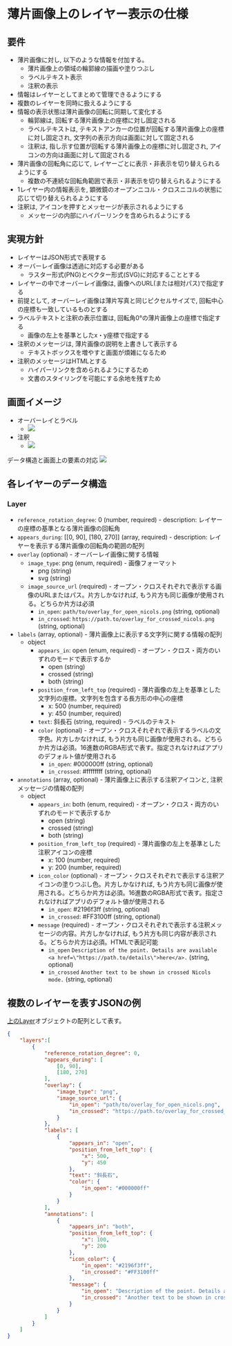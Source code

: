 # 薄片画像上のレイヤー表示の仕様

## 要件

- 薄片画像に対し, 以下のような情報を付加する。
  - 薄片画像上の領域の輪郭線の描画や塗りつぶし
  - ラベルテキスト表示
  - 注釈の表示
- 情報はレイヤーとしてまとめて管理できるようにする
- 複数のレイヤーを同時に扱えるようにする
- 情報の表示状態は薄片画像の回転に同期して変化する
  - 輪郭線は, 回転する薄片画像上の座標に対し固定される
  - ラベルテキストは, テキストアンカーの位置が回転する薄片画像上の座標に対し固定され, 文字列の表示方向は画面に対して固定される
  - 注釈は, 指し示す位置が回転する薄片画像上の座標に対し固定され, アイコンの方向は画面に対して固定される
- 薄片画像の回転角に応じて, レイヤーごとに表示・非表示を切り替えられるようにする
  - 複数の不連続な回転角範囲で表示・非表示を切り替えられるようにする
- 1レイヤー内の情報表示を, 顕微鏡のオープンニコル・クロスニコルの状態に応じて切り替えられるようにする
- 注釈は, アイコンを押すとメッセージが表示されるようにする
  - メッセージの内部にハイパーリンクを含められるようにする

## 実現方針

- レイヤーはJSON形式で表現する
- オーバーレイ画像は透過に対応する必要がある
  - ラスター形式(PNG)とベクター形式(SVG)に対応することとする
- レイヤーの中でオーバーレイ画像は, 画像へのURL(または相対パス)で指定する
- 前提として, オーバーレイ画像は薄片写真と同じピクセルサイズで, 回転中心の座標も一致しているものとする
- ラベルテキストと注釈の表示位置は, 回転角0°の薄片画像上の座標で指定する
  - 画像の左上を基準としたx・y座標で指定する
- 注釈のメッセージは, 薄片画像の説明を上書きして表示する
  - テキストボックスを増やすと画面が煩雑になるため
- 注釈のメッセージはHTMLとする
  - ハイパーリンクを含められるようにするため
  - 文書のスタイリングを可能にする余地を残すため

## 画面イメージ

- オーバーレイとラベル
  - ![](./images/screen_overlay_and_labels_on_viewer.png)
- 注釈
  - ![](./images/screen_annotation_on_viewer.png)

データ構造と画面上の要素の対応
![](./images/data_structure_of_a_layer.png)

## 各レイヤーのデータ構造

### Layer

+ `reference_rotation_degree`: 0 (number, required) - description: レイヤーの座標の基準となる薄片画像の回転角
+ `appears_during`: [[0, 90], [180, 270]] (array, required) - description: レイヤーを表示する薄片画像の回転角の範囲の配列
+ `overlay` (optional) - オーバーレイ画像に関する情報
    + `image_type`: png (enum, required) - 画像フォーマット
      + png (string)
      + svg (string)
    + `image_source_url` (required) - オープン・クロスそれぞれで表示する画像のURLまたはパス。片方しかなければ, もう片方も同じ画像が使用される。どちらか片方は必須
      + `in_open`: `path/to/overlay_for_open_nicols.png` (string, optional)
      + `in_crossed`: `https://path.to/overlay_for_crossed_nicols.png` (string, optional)
+ `labels` (array, optional) - 薄片画像上に表示する文字列に関する情報の配列
  + object
    + `appears_in`: open (enum, required) - オープン・クロス・両方のいずれのモードで表示するか
      + open (string)
      + crossed (string)
      + both (string)
    + `position_from_left_top` (required) - 薄片画像の左上を基準とした文字列の座標。文字列を包含する長方形の中心の座標
      + x: 500 (number, required)
      + y: 450 (number, required)
    + `text`: 斜長石 (string, required) - ラベルのテキスト
    + `color` (optional) - オープン・クロスそれぞれで表示するラベルの文字色。片方しかなければ, もう片方も同じ画像が使用される。どちらか片方は必須。16進数のRGBA形式で表す。指定されなければアプリのデフォルト値が使用される
      + `in_open`: #000000ff (string, optional)
      + `in_crossed`: #ffffffff (string, optional)
+ `annotations` (array, optional) - 薄片画像上に表示する注釈アイコンと, 注釈メッセージの情報の配列
  + object
    + `appears_in`: both (enum, required) - オープン・クロス・両方のいずれのモードで表示するか
      + open (string)
      + crossed (string)
      + both (string)
    + `position_from_left_top` (required) - 薄片画像の左上を基準とした注釈アイコンの座標
      + x: 100 (number, required)
      + y: 200 (number, required)
    + `icon_color` (optional) - オープン・クロスそれぞれで表示する注釈アイコンの塗りつぶし色。片方しかなければ, もう片方も同じ画像が使用される。どちらか片方は必須。16進数のRGBA形式で表す。指定されなければアプリのデフォルト値が使用される
      + `in_open`: #2196f3ff (string, optional)
      + `in_crossed`: #FF3100ff (string, optional)
    + `message` (required) - オープン・クロスそれぞれで表示する注釈メッセージの内容。片方しかなければ, もう片方も同じ内容が表示される。どちらか片方は必須。HTMLで表記可能
      + `in_open` `Description of the point. Details are available <a href=\"https://path.to/details\">here</a>.` (string, optional)
      + `in_crossed` `Another text to be shown in crossed Nicols mode.` (string, optional)


## 複数のレイヤーを表すJSONの例

[上のLayer](#Layer)オブジェクトの配列として表す。

```json
{
    "layers":[
        {
            "reference_rotation_degree": 0,
            "appears_during": [
                [0, 90],
                [180, 270]
            ],
            "overlay": {
                "image_type": "png",
                "image_source_url": {
                    "in_open": "path/to/overlay_for_open_nicols.png",
                    "in_crossed": "https://path.to/overlay_for_crossed_nicols.png"
                }
            },
            "labels": [
                {
                    "appears_in": "open",
                    "position_from_left_top": {
                        "x": 500,
                        "y": 450
                    },
                    "text": "斜長石",
                    "color": {
                        "in_open": "#000000ff"
                    }
                }
            ],
            "annotations": [
                {
                    "appears_in": "both",
                    "position_from_left_top": {
                        "x": 100,
                        "y": 200
                    },
                    "icon_color": {
                        "in_open": "#2196f3ff",
                        "in_crossed": "#FF3100ff"
                    },
                    "message": {
                        "in_open": "Description of the point. Details are available <a href=\"https://path.to/details\">here</a>.",
                        "in_crossed": "Another text to be shown in crossed Nicols mode."
                    }
                }
            ]
        }
    ]
}
```